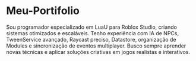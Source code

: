 # Meu-Portifolio
Sou programador especializado em LuaU para Roblox Studio, criando sistemas otimizados e escaláveis. Tenho experiência com IA de NPCs, TweenService avançado, Raycast preciso, Datastore, organização de Modules e sincronização de eventos multiplayer. Busco sempre aprender novas técnicas e aplicar soluções criativas em jogos realistas e interativos.
